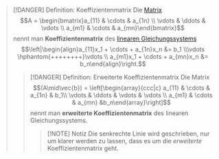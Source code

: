 > [!DANGER] Definition: Koeffizientenmatrix
> Die [Matrix](../Matrizen/Matrix.md)
> $$A = \begin{bmatrix}a_{11} & \cdots & a_{1n} \\ \vdots & \ddots & \vdots \\ a_{m1} & \cdots & a_{mn}\end{bmatrix}$$
> nennt man **Koeffizientenmatrix** des [linearen Gleichungssystems](Lineares%20Gleichungssystem.md)
> $$\left|\begin{align}a_{11}x_1 + \cdots + a_{1n}x_n &= b_1 \\\vdots \hphantom{++++++++}\vdots \\ a_{m1}x_1 + \cdots + a_{mn}x_n &= b_n\end{align}\right.$$
> > [!DANGER] Definition: Erweiterte Koeffizientenmatrix
> > Die Matrix
> > $$(A\mid\vec{b}) = \left[\begin{array}{ccc|c} a_{11} & \cdots & a_{1n} & b_1\\ \vdots & \ddots & \vdots & \vdots \\ a_{m1} & \cdots & a_{mn} &b_n\end{array}\right]$$
> > nennt man **erweiterte Koeffizientenmatrix** des linearen Gleichungssystems.
> > > [!NOTE] Notiz
> > > Die senkrechte Linie wird geschrieben, nur um klarer werden zu lassen, dass es um die *erweiterte* Koeffizientenmatrix geht.